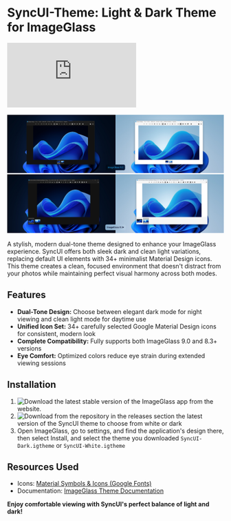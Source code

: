# SyncUI-Theme: Light & Dark Theme for ImageGlass
![README-ru.md](https://github.com/mdapm9di/SyncUI-Theme/blob/main/README-ru.md)

![screenshot](https://github.com/mdapm9di/SyncUI-Theme/blob/main/preview-9.0.png)
![screenshot](https://github.com/mdapm9di/SyncUI-Theme/blob/main/preview-8.3+.png)

A stylish, modern dual-tone theme designed to enhance your ImageGlass experience. SyncUI offers both sleek dark and clean light variations, replacing default UI elements with 34+ minimalist Material Design icons. This theme creates a clean, focused environment that doesn't distract from your photos while maintaining perfect visual harmony across both modes.
## Features
- **Dual-Tone Design:** Choose between elegant dark mode for night viewing and clean light mode for daytime use
- **Unified Icon Set:** 34+ carefully selected Google Material Design icons for consistent, modern look
- **Complete Compatibility:** Fully supports both ImageGlass 9.0 and 8.3+ versions
- **Eye Comfort:** Optimized colors reduce eye strain during extended viewing sessions
## Installation
1. ![Download](https://imageglass.org/) the latest stable version of the ImageGlass app from the website.
2. ![Download](https://github.com/mdapm9di/SyncUI-Theme/releases) from the repository in the releases section the latest version of the SyncUI theme to choose from white or dark
3. Open ImageGlass, go to settings, and find the application's design there, then select Install, and select the theme you downloaded `SyncUI-Dark.igtheme` or `SyncUI-White.igtheme`
## Resources Used
* Icons: [Material Symbols & Icons (Google Fonts)](https://fonts.google.com/icons)
* Documentation: [ImageGlass Theme Documentation](https://ImageGlass.org/docs)

**Enjoy comfortable viewing with SyncUI's perfect balance of light and dark!**
